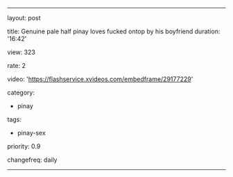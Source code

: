 ---

layout: post

title: Genuine pale half pinay loves fucked ontop by his boyfriend
duration: '16:42'

view: 323

rate: 2

video: 'https://flashservice.xvideos.com/embedframe/29177229'

category:
 - pinay 

tags: 

 - pinay-sex

priority: 0.9

changefreq: daily

---